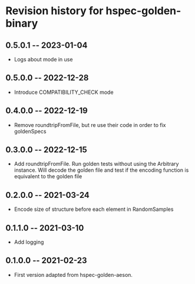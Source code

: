 # Revision history for hspec-golden-binary

## 0.5.0.1  -- 2023-01-04
* Logs about mode in use

## 0.5.0.0  -- 2022-12-28
* Introduce COMPATIBILITY_CHECK mode

## 0.4.0.0  -- 2022-12-19
* Remove roundtripFromFile, but re use their code in order to fix goldenSpecs

## 0.3.0.0  -- 2022-12-15
* Add roundtripFromFile. Run golden tests without using the Arbitrary instance. Will decode the golden file and test if the encoding function is equivalent to the golden file 

## 0.2.0.0  -- 2021-03-24

* Encode size of structure before each element in RandomSamples

## 0.1.1.0  -- 2021-03-10

* Add logging

## 0.1.0.0  -- 2021-02-23

* First version adapted from hspec-golden-aeson. 

